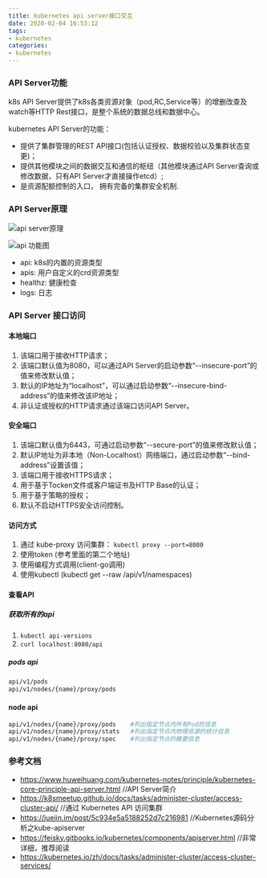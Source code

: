 ```yaml
---
title: kubernetes api server接口交互
date: 2020-02-04 16:53:12
tags:
- kubernetes
categories:
- kubernetes
---
```


### API Server功能

k8s API Server提供了k8s各类资源对象（pod,RC,Service等）的增删改查及watch等HTTP Rest接口，是整个系统的数据总线和数据中心。

kubernetes API Server的功能：

- 提供了集群管理的REST API接口(包括认证授权、数据校验以及集群状态变更)；
- 提供其他模块之间的数据交互和通信的枢纽（其他模块通过API Server查询或修改数据，只有API Server才直接操作etcd）;
- 是资源配额控制的入口， 拥有完备的集群安全机制.

### API Server原理
![api server原理](http://res.cloudinary.com/dqxtn0ick/image/upload/v1510579017/article/kubernetes/core/kube-apiserver.png)

![api 功能图](https://feisky.gitbooks.io/kubernetes/components/assets/API-server-space.png)

- api: k8s的内置的资源类型
- apis:  用户自定义的crd资源类型
- healthz: 健康检查
- logs: 日志

### API Server 接口访问

#### 本地端口
1. 该端口用于接收HTTP请求；
2. 该端口默认值为8080，可以通过API Server的启动参数“--insecure-port”的值来修改默认值；
3. 默认的IP地址为“localhost”，可以通过启动参数“--insecure-bind-address”的值来修改该IP地址；
4. 非认证或授权的HTTP请求通过该端口访问API Server。

#### 安全端口
1. 该端口默认值为6443，可通过启动参数“--secure-port”的值来修改默认值；
2. 默认IP地址为非本地（Non-Localhost）网络端口，通过启动参数“--bind-address”设置该值；
3. 该端口用于接收HTTPS请求；
4. 用于基于Tocken文件或客户端证书及HTTP Base的认证；
5. 用于基于策略的授权；
6. 默认不启动HTTPS安全访问控制。

#### 访问方式
1. 通过 kube-proxy 访问集群： `kubectl proxy --port=8080`
2. 使用token (参考里面的第二个地址)
3. 使用编程方式调用(client-go调用)
4. 使用kubectl (kubectl get --raw /api/v1/namespaces)

#### 查看API

##### 获取所有的api

1. `kubectl api-versions`
2. `curl localhost:8080/api`

##### pods api
```bash
api/v1/pods
api/v1/nodes/{name}/proxy/pods
```

#### node api
```bash
api/v1/nodes/{name}/proxy/pods    #列出指定节点内所有Pod的信息
api/v1/nodes/{name}/proxy/stats   #列出指定节点内物理资源的统计信息
api/v1/nodes/{name}/proxy/spec    #列出指定节点的概要信息
```

### 参考文档
- https://www.huweihuang.com/kubernetes-notes/principle/kubernetes-core-principle-api-server.html //API Server简介
- https://k8smeetup.github.io/docs/tasks/administer-cluster/access-cluster-api/  //通过 Kubernetes API 访问集群
- https://juejin.im/post/5c934e5a5188252d7c216981  //Kubernetes源码分析之kube-apiserver
- https://feisky.gitbooks.io/kubernetes/components/apiserver.html   //非常详细，推荐阅读
- https://kubernetes.io/zh/docs/tasks/administer-cluster/access-cluster-services/
